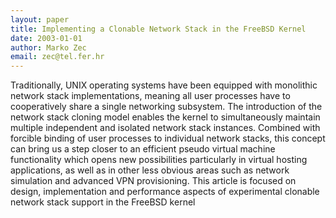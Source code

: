 ```yaml
---
layout: paper
title: Implementing a Clonable Network Stack in the FreeBSD Kernel 
date: 2003-01-01
author: Marko Zec
email: zec@tel.fer.hr
---
```

Traditionally, UNIX operating systems have been equipped with monolithic network stack implementations, meaning all user processes have to cooperatively share a single networking subsystem. The introduction of the network stack cloning model enables the kernel to simultaneously maintain multiple independent and isolated network stack instances. Combined with forcible binding of user processes to individual network stacks, this concept can bring us a step closer to an efficient pseudo virtual machine functionality which opens new possibilities particularly in virtual hosting applications, as well as in other less obvious areas such as network simulation and advanced VPN provisioning. This article is focused on design, implementation and performance aspects of experimental clonable network stack support in the FreeBSD kernel

